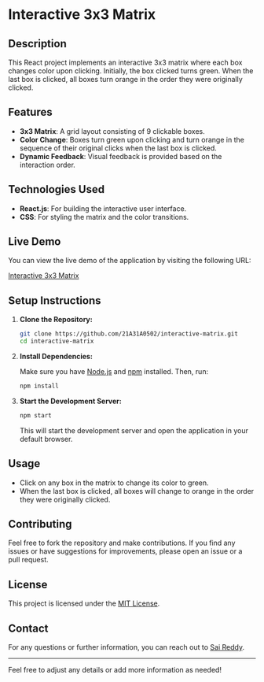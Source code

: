 # Interactive 3x3 Matrix

## Description

This React project implements an interactive 3x3 matrix where each box changes color upon clicking. Initially, the box clicked turns green. When the last box is clicked, all boxes turn orange in the order they were originally clicked.

## Features

- **3x3 Matrix**: A grid layout consisting of 9 clickable boxes.
- **Color Change**: Boxes turn green upon clicking and turn orange in the sequence of their original clicks when the last box is clicked.
- **Dynamic Feedback**: Visual feedback is provided based on the interaction order.

## Technologies Used

- **React.js**: For building the interactive user interface.
- **CSS**: For styling the matrix and the color transitions.

## Live Demo

You can view the live demo of the application by visiting the following URL:

[Interactive 3x3 Matrix](https://sai3x3matrix.ccbp.tech/)

## Setup Instructions

1. **Clone the Repository:**

   ```bash
   git clone https://github.com/21A31A0502/interactive-matrix.git
   cd interactive-matrix
   ```

2. **Install Dependencies:**

   Make sure you have [Node.js](https://nodejs.org/) and [npm](https://www.npmjs.com/) installed. Then, run:

   ```bash
   npm install
   ```

3. **Start the Development Server:**

   ```bash
   npm start
   ```

   This will start the development server and open the application in your default browser.

## Usage

- Click on any box in the matrix to change its color to green.
- When the last box is clicked, all boxes will change to orange in the order they were originally clicked.

## Contributing

Feel free to fork the repository and make contributions. If you find any issues or have suggestions for improvements, please open an issue or a pull request.

## License

This project is licensed under the [MIT License](LICENSE).

## Contact

For any questions or further information, you can reach out to [Sai Reddy](mailto:bhargavi.b0527@gmail.com).

---

Feel free to adjust any details or add more information as needed!
